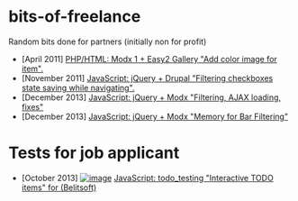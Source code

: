 bits-of-freelance
=================

Random bits done for partners (initially non for profit)

* [April 2011] [PHP/HTML: Modx 1 + Easy2 Gallery "Add color image for item".](http://olecom.github.io/bits-of-freelance/#antelfashion)
* [November 2011] [JavaScript: jQuery + Drupal "Filtering checkboxes state saving while navigating".](http://olecom.github.io/bits-of-freelance/#topo)
* [December 2013] [JavaScript: jQuery + Modx "Filtering, AJAX loading, fixes"](https://github.com/olecom/bits-of-freelance/compare/445417adb89a476747d56d9469cb914a06f480ca...672791f75b4b6f0a0f2869f362abf29ae4b12fb4)
* [December 2013] [JavaScript: jQuery + Modx "Memory for Bar Filtering"](https://github.com/olecom/bits-of-freelance/compare/e5f8d066072f48e39eb967571d4a0d88f6c2f8b9...38f4853bad1d910ea9eea5e3fbb3dfb954d92a99)

Tests for job applicant
=========

* [October 2013] [![image](http://vanilla-js.com/assets/button.png)](http://vanilla-js.com/) [JavaScript: todo_testing "Interactive TODO items" for (Belitsoft)](http://olecom.github.io/bits-of-freelance/#todo_Belitsoft)
